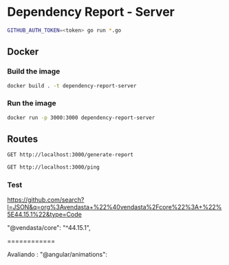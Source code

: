 # Dependency Report - Server

```bash
GITHUB_AUTH_TOKEN=<token> go run *.go
```

## Docker

### Build the image

```bash
docker build . -t dependency-report-server
```

### Run the image

```bash
docker run -p 3000:3000 dependency-report-server
```

## Routes

```bash
GET http://localhost:3000/generate-report
```

```bash
GET http://localhost:3000/ping
```

### Test

https://github.com/search?l=JSON&q=org%3Avendasta+%22%40vendasta%2Fcore%22%3A+%22%5E44.15.1%22&type=Code

 "@vendasta/core": "^44.15.1",

============

Avaliando :   "@angular/animations": 